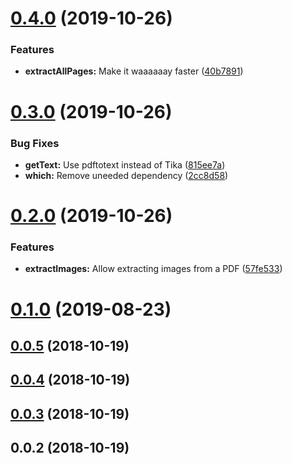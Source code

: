 # [0.4.0](https://github.com/pixelastic/pietro/compare/0.3.0...0.4.0) (2019-10-26)


### Features

* **extractAllPages:** Make it waaaaaay faster ([40b7891](https://github.com/pixelastic/pietro/commit/40b7891c0ee05244b0d33909822258ce64e54776))

# [0.3.0](https://github.com/pixelastic/pietro/compare/0.2.0...0.3.0) (2019-10-26)


### Bug Fixes

* **getText:** Use pdftotext instead of Tika ([815ee7a](https://github.com/pixelastic/pietro/commit/815ee7a5a6e56693527bc9a225ba580b2570a147))
* **which:** Remove uneeded dependency ([2cc8d58](https://github.com/pixelastic/pietro/commit/2cc8d58fe7fc99b09b253c7fa366a587dc0c3980))

# [0.2.0](https://github.com/pixelastic/pietro/compare/0.1.0...0.2.0) (2019-10-26)


### Features

* **extractImages:** Allow extracting images from a PDF ([57fe533](https://github.com/pixelastic/pietro/commit/57fe53334cf728d977741e3387cd14b939754ada))



# [0.1.0](https://github.com/pixelastic/pietro/compare/0.0.5...0.1.0) (2019-08-23)



## [0.0.5](https://github.com/pixelastic/pietro/compare/0.0.4...0.0.5) (2018-10-19)



## [0.0.4](https://github.com/pixelastic/pietro/compare/0.0.3...0.0.4) (2018-10-19)



## [0.0.3](https://github.com/pixelastic/pietro/compare/0.0.2...0.0.3) (2018-10-19)



## 0.0.2 (2018-10-19)

